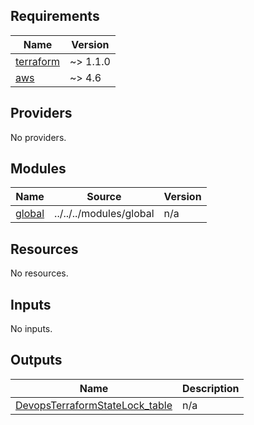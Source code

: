 <!-- BEGIN_TF_DOCS -->
## Requirements

| Name | Version |
|------|---------|
| <a name="requirement_terraform"></a> [terraform](#requirement\_terraform) | ~> 1.1.0 |
| <a name="requirement_aws"></a> [aws](#requirement\_aws) | ~> 4.6 |

## Providers

No providers.

## Modules

| Name | Source | Version |
|------|--------|---------|
| <a name="module_global"></a> [global](#module\_global) | ../../../modules/global | n/a |

## Resources

No resources.

## Inputs

No inputs.

## Outputs

| Name | Description |
|------|-------------|
| <a name="output_DevopsTerraformStateLock_table"></a> [DevopsTerraformStateLock_table](#output\_DevopsTerraformStateLock\_table) | n/a |
<!-- END_TF_DOCS -->
